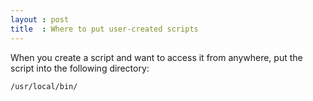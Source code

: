 ```yaml
---
layout : post
title  : Where to put user-created scripts
---
```

When you create a script and want to access it from anywhere, put the script into the following directory:

```
/usr/local/bin/
```
